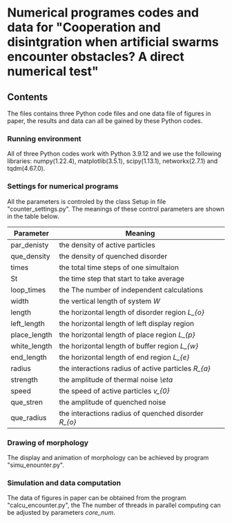 # Numerical programes codes and data for "Cooperation and disintgration when artificial swarms encounter obstacles? A direct numerical test"

## Contents

The files contains three Python code files and one data file of figures in paper, the results and data can all be gained by these Python codes.

### Running environment

All of three Python codes work with Python 3.9.12 and we use the following libraries: numpy(1.22.4), matplotlib(3.5.1), scipy(1.13.1), networkx(2.7.1) and tqdm(4.67.0).

### Settings for numerical programs

All the parameters is controled by the class Setup in file "counter_settings.py". The meanings of these control parameters are shown in the table below.

| Parameter    | Meaning                                             |
| ------------ |---------------------                                |
| par_denisty  | the density of active particles                     |
| que_density  | the density of quenched disorder                    |
| times        | the total time steps of one simultaion              |
| St           | the time step that start to take average            |
| loop_times   | the The number of independent calculations          |
| width        | the vertical length of system *W*                   |
| length       | the horizontal length of disorder region *L_{o}*    |
| left_length  | the horizontal length of left display region        |
| place_length | the horizontal length of place region *L_{p}*       |
| white_length | the horizontal length of buffer region *L_{w}*      |
| end_length   | the horizontal length of end region *L_{e}*         |
| radius       | the interactions radius of active particles *R_{a}* |
| strength     | the amplitude of thermal noise *\eta*               |
| speed        | the speed of active particles *v_{0}*               |
| que_stren    | the amplitude of quenched noise                     |
| que_radius   | the interactions radius of quenched disorder *R_{o}*|

### Drawing of morphology

The display and animation of morphology can be achieved by program "simu_enounter.py".

### Simulation and data computation

The data of figures in paper can be obtained from the program "calcu_encounter.py", the The number of threads in parallel computing can be adjusted by parameters *core_num*.